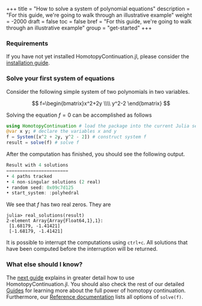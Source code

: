 +++
title = "How to solve a system of polynomial equations"
description = "For this guide, we're going to walk through an illustrative example"
weight = -2000
draft = false
toc = false
bref = "For this guide, we're going to walk through an illustrative example"
group = "get-started"
+++

### Requirements
If you have not yet installed HomotopyContinuation.jl, please consider the [installation guide](/guides/installation/).

### Solve your first system of equations
Consider the following simple system of two polynomials in two variables.


$$
f=\begin{bmatrix}x^2+2y \\\\ y^2-2 \end{bmatrix}
$$


Solving the equation $f=0$ can be accomplished as follows


```julia
using HomotopyContinuation # load the package into the current Julia session
@var x y; # declare the variables x and y
f = System([x^2 + 2y, y^2 - 2]) # construct system f
result = solve(f) # solve f
```

After the computation has finished, you should see the following output.

```julia
Result with 4 solutions
=======================
• 4 paths tracked
• 4 non-singular solutions (2 real)
• random seed: 0x09c7d125
• start_system: :polyhedral
```

We see that $f$ has two real zeros. They are

```julia-repl
julia> real_solutions(result)
2-element Array{Array{Float64,1},1}:
 [1.68179, -1.41421]
 [-1.68179, -1.41421]
```

It is possible to interrupt the computations using `ctrl+c`. All solutions that have been computed before the interruption will be returned.

### What else should I know?

The [next guide](/guides/introduction) explains in greater detail how to use HomotopyContinuation.jl. You should also check the rest of our detailed [Guides](/guides/) for learning more about the full power of homotopy continuation. Furthermore, our [Reference documentation](https://www.juliahomotopycontinuation.org/HomotopyContinuation.jl/stable/solve/) lists all options of `solve(f)`.
